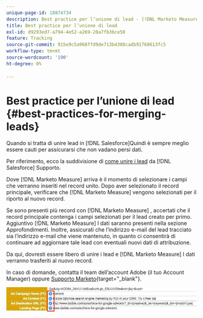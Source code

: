 ```yaml
---
unique-page-id: 18874734
description: Best practice per l’unione di lead - [!DNL Marketo Measure]
title: Best practice per l’unione di lead
exl-id: d9293ed7-a794-4e52-a269-20a7fb36ce50
feature: Tracking
source-git-commit: 915e9c5a968ffd9de713b4308cadb91768613fc5
workflow-type: tm+mt
source-wordcount: '190'
ht-degree: 0%

---
```


# Best practice per l’unione di lead {#best-practices-for-merging-leads}

Quando si tratta di unire lead in [!DNL Salesforce]Quindi è sempre meglio essere cauti per assicurarsi che non vadano persi dati.

Per riferimento, ecco la suddivisione di [come unire i lead](https://help.salesforce.com/HTViewHelpDoc?id=leads_merge.htm&amp;language=en_US) da [!DNL Salesforce] Supporto.

Dove [!DNL Marketo Measure] arriva è il momento di selezionare i campi che verranno inseriti nel record unito. Dopo aver selezionato il record principale, verificare che [!DNL Marketo Measure] vengono selezionati per il riporto al nuovo record.

Se sono presenti più record con [!DNL Marketo Measure] , accertati che il record principale contenga i campi selezionati per il lead creato per primo. Aggiuntivo [!DNL Marketo Measure] I dati saranno presenti nella sezione Approfondimenti. Inoltre, assicurati che l’indirizzo e-mail del lead tracciato sia l’indirizzo e-mail che viene mantenuto, in quanto ci consentirà di continuare ad aggiornare tale lead con eventuali nuovi dati di attribuzione.

Da qui, dovresti essere libero di unire i lead e [!DNL Marketo Measure] I dati verranno trasferiti al nuovo record.

In caso di domande, contatta il team dell’account Adobe (il tuo Account Manager) oppure [Supporto Marketo](https://nation.marketo.com/t5/support/ct-p/Support){target="_blank"}.

![](assets/1.jpg)
